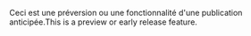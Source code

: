 <span data-ttu-id="fe627-101">Ceci est une préversion ou une fonctionnalité d'une publication anticipée.</span><span class="sxs-lookup"><span data-stu-id="fe627-101">This is a preview or early release feature.</span></span>
